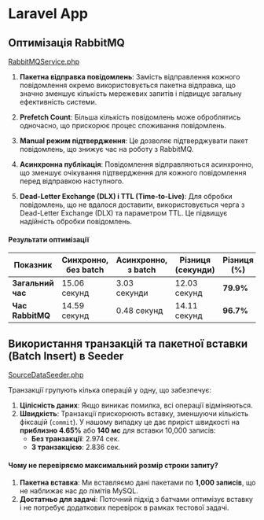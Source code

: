 # Laravel App

## Оптимізація RabbitMQ

[RabbitMQService.php](nd-laravel-app/app/Services/RabbitMQService.php)

1. **Пакетна відправка повідомлень**: Замість відправлення кожного повідомлення окремо використовується пакетна
   відправка, що значно зменшує кількість мережевих запитів і підвищує загальну ефективність системи.

2. **Prefetch Count**: Більша кількість повідомлень може оброблятись одночасно, що прискорює процес споживання
   повідомлень.

3. **Manual режим підтвердження**: Це дозволяє підтверджувати пакет повідомлень, що знижує час на роботу з RabbitMQ.

4. **Асинхронна публікація**: Повідомлення відправляються асинхронно, що зменшує очікування підтвердження для кожного
   повідомлення перед відправкою наступного.

5. **Dead-Letter Exchange (DLX) і TTL (Time-to-Live)**: Для обробки повідомлень, що не вдалося доставити,
   використовується черга з Dead-Letter Exchange (DLX) та параметром TTL. Це підвищує надійність обробки повідомлень.

#### Результати оптимізації

| Показник          | Синхронно, без batch | Асинхронно, з batch | Різниця (секунди) | Різниця (%) |
|-------------------|----------------------|---------------------|-------------------|-------------|
| **Загальний час** | 15.06 секунд         | 3.03 секунди        | 12.03 секунд      | **79.9%**   |
| **Час RabbitMQ**  | 14.59 секунд         | 0.48 секунд         | 14.11 секунд      | **96.7%**   |

## Використання транзакцій та пакетної вставки (Batch Insert) в Seeder

[SourceDataSeeder.php](nd-laravel-app/database/seeders/SourceDataSeeder.php)

Транзакції групують кілька операцій у одну, що забезпечує:

1. **Цілісність даних**: Якщо виникає помилка, всі операції відміняються.
2. **Швидкість**: Транзакції прискорюють вставку, зменшуючи кількість фіксацій (`commit`). У нашому випадку це дає
   приріст швидкості на **приблизно 4.65%** або **140 мс** для вставки 10,000 записів:
    - **Без транзакції**: 2.974 сек.
    - **З транзакцією**: 2.836 сек.

#### Чому не перевіряємо максимальний розмір строки запиту?

1. **Пакетна вставка**: Ми вставляємо дані пакетами по **1,000 записів**, що не наближає нас до лімітів MySQL.
2. **Достатньо для задачі**: Поточний підхід з батчами оптимізує вставку і не потребує додаткових перевірок в рамках
   тестової задачі.
